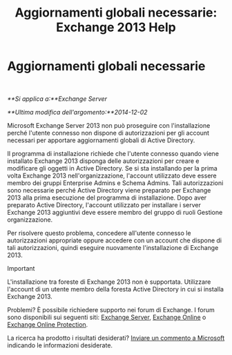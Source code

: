 ﻿---
title: 'Aggiornamenti globali necessarie: Exchange 2013 Help'
TOCTitle: Aggiornamenti globali necessarie
ms:assetid: 0530f3c6-6fa6-456b-a33a-f3d2f7eaa2ef
ms:mtpsurl: https://technet.microsoft.com/it-it/library/ms.exch.setupreadiness.globalupdaterequired(v=EXCHG.150)
ms:contentKeyID: 50479930
ms.date: 05/22/2018
mtps_version: v=EXCHG.150
ms.translationtype: MT
---

# Aggiornamenti globali necessarie

 

_**Si applica a:**Exchange Server_

_**Ultima modifica dell'argomento:**2014-12-02_

Microsoft Exchange Server 2013 non può proseguire con l'installazione perché l'utente connesso non dispone di autorizzazioni per gli account necessari per apportare aggiornamenti globali di Active Directory.

Il programma di installazione richiede che l'utente connesso quando viene installato Exchange 2013 disponga delle autorizzazioni per creare e modificare gli oggetti in Active Directory. Se si sta installando per la prima volta Exchange 2013 nell'organizzazione, l'account utilizzato deve essere membro dei gruppi Enterprise Admins e Schema Admins. Tali autorizzazioni sono necessarie perché Active Directory viene preparato per Exchange 2013 alla prima esecuzione del programma di installazione. Dopo aver preparato Active Directory, l'account utilizzato per installare i server Exchange 2013 aggiuntivi deve essere membro del gruppo di ruoli Gestione organizzazione.

Per risolvere questo problema, concedere all'utente connesso le autorizzazioni appropriate oppure accedere con un account che dispone di tali autorizzazioni, quindi eseguire nuovamente l'installazione di Exchange 2013.


> [!IMPORTANT]
> L'installazione tra foreste di Exchange 2013 non è supportata. Utilizzare l'account di un utente membro della foresta Active Directory in cui si installa Exchange 2013.



Problemi? È possibile richiedere supporto nei forum di Exchange. I forum sono disponibili sui seguenti siti: [Exchange Server](https://go.microsoft.com/fwlink/p/?linkid=60612), [Exchange Online](https://go.microsoft.com/fwlink/p/?linkid=267542) o [Exchange Online Protection](https://go.microsoft.com/fwlink/p/?linkid=285351).

La ricerca ha prodotto i risultati desiderati? [Inviare un commento a Microsoft](mailto:exsetuphelpfeedback@microsoft.com?subject=exchange%202013%20setup%20help%20feedback) indicando le informazioni desiderate.

